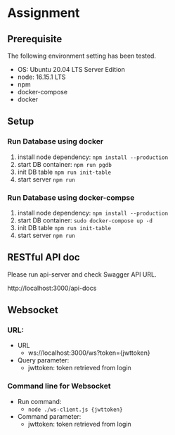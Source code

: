 # Assignment 

## Prerequisite
The following environment setting has been tested.
* OS: Ubuntu 20.04 LTS Server Edition
* node: 16.15.1 LTS
* npm
* docker-compose
* docker

## Setup 
### Run Database using docker
1. install node dependency: `npm install --production`
2. start DB container: `npm run pgdb`
3. init DB table `npm run init-table`
4. start server `npm run`

### Run Database using docker-compse
1. install node dependency: `npm install --production`
2. start DB container: `sudo docker-compose up -d`
3. init DB table `npm run init-table`
4. start server `npm run`

## RESTful API doc
Please run api-server and check Swagger API URL.

http://localhost:3000/api-docs

## Websocket
### URL:
- URL
  - ws://localhost:3000/ws?token={jwttoken}
- Query parameter:
  - jwttoken: token retrieved from login
### Command line for Websocket
- Run command:
    - `node ./ws-client.js {jwttoken}`
- Command parameter:
  - jwttoken: token retrieved from login 
